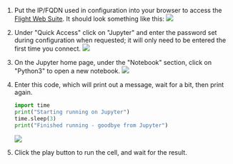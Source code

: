 1. Put the IP/FQDN used in configuration into your browser to access the [Flight Web Suite](../../flight-environment/use-flight/flight-web-suite/index.md). It should look something like this:
    ![](img/websuite_home_jupyter.png)

1. Under "Quick Access" click on "Jupyter" and enter the password set during configuration when requested; it will only need to be entered the first time you connect.
    ![](img/websuite_jupyter_password.png)

1. On the Jupyter home page, under the "Notebook" section, click on "Python3" to open a new notebook.
    ![](img/websuite_jupyter_newpython.png)

1. Enter this code, which will print out a message, wait for a bit, then print again.
    ```python
    import time
    print("Starting running on Jupyter")
    time.sleep(3)
    print("Finished running - goodbye from Jupyter")
    ```
    ![](img/websuite_jupyter_code.png)

1. Click the play button to run the cell, and wait for the result.

